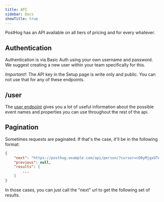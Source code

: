 ```yaml
---
title: API
sidebar: Docs
showTitle: true
---
```


PostHog has an API available on all tiers of pricing and for every whatever.

## Authentication

Authentication is via Basic Auth using your own username and password. We suggest creating a new user within your team specifically for this.

*Important!*: The API key in the Setup page is write only and public. You can not use that for any of these endpoints.

## /user

The [user endpoint](./user) gives you a lot of useful information about the possible event names and properties you can use throughout the rest of the api. 

## Pagination

Sometimes requests are paginated. If that's the case, it'll be in the following format:

```json
{
    "next": "https://posthog.example.com/api/person/?cursor=cD0yMjgxOTA2",
    "previous": null,
    "results": [
        ...
    ]
}
```

In those cases, you can just call the "next" url to get the following set of results.